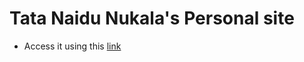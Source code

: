 # Tata Naidu Nukala's Personal site

- Access it using this [link](https://tatanaidun.github.io/mypersonalsite/)
